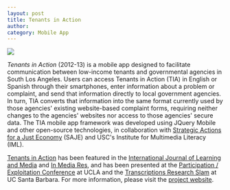 ```yaml
---
layout: post
title: Tenants in Action
author:
category: Mobile App
---
```


![](../../../../assets/images/TIA.png)

*Tenants in Action* (2012-13) is a mobile app designed to facilitate communication between low-income tenants and governmental agencies in South Los Angeles. Users can access Tenants in Action (TIA) in English or Spanish through their smartphones, enter information about a problem or complaint, and send that information directly to local government agencies. In turn, TIA converts that information into the same format currently used by those agencies' existing website-based complaint forms, requiring neither changes to the agencies' websites nor access to those agencies' secure data. The TIA mobile app framework was developed using JQuery Mobile and other open-source technologies, in collaboration with [Strategic Actions for a Just Economy](http://www.saje.net) (SAJE) and USC's Institute for Multimedia Literacy (IML).

[Tenants in Action](http://calltia.com/) has been featured in the [International Journal of Learning and Media](http://civictripod.com/civictripod.com/games/tenants-in-action/index.html) and [In Media Res](http://mediacommons.futureofthebook.org/question/where-do-you-see-digital-divide-your-work-andor-scholarship/response/designing-social-jus-0), and has been presented at the [Participation / Exploitation Conference](http://recursivepublic.net/participation-exploitation/) at UCLA and the [Transcriptions Research Slam](http://transcriptions.english.ucsb.edu/cfp-mediating-the-nonhuman-conference-and-the-6th-annual-ucsb-research-slam/) at UC Santa Barbara. For more information, please visit the [project website](http://calltia.com/about/?lang=en).
